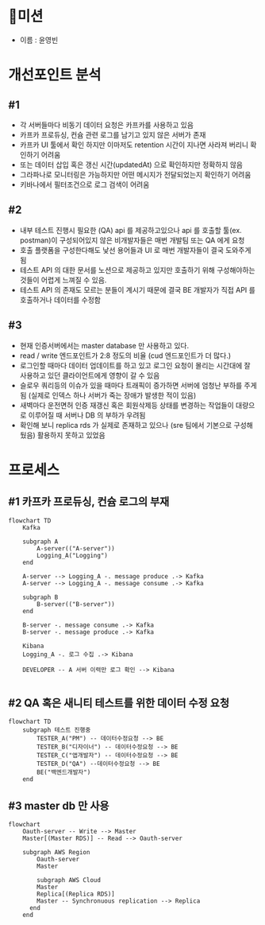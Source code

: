 # 🚀미션

- 이름 : 윤영빈

# 개선포인트 분석

## #1

- 각 서버들마다 비동기 데이터 요청은 카프카를 사용하고 있음
- 카프카 프로듀싱, 컨슘 관련 로그를 남기고 있지 않은 서버가 존재
- 카프카 UI 툴에서 확인 하지만 이마저도 retention 시간이 지나면 사라져 버리니 확인하기 어려움
- 또는 데이터 삽입 혹은 갱신 시간(updatedAt) 으로 확인하지만 정확하지 않음
- 그라파나로 모니터링은 가능하지만 어떤 메시지가 전달되었는지 확인하기 어려움
- 키바나에서 필터조건으로 로그 검색이 어려움

## #2

- 내부 테스트 진행시 필요한 (QA) api 를 제공하고있으나 api 를 호출할 툴(ex. postman)이 구성되어있지 않은 비개발자들은 매번 개발팀 또는 QA 에게 요청
- 호출 플랫폼을 구성한다해도 낯선 용어들과 UI 로 매번 개발자들이 결국 도와주게 됨
- 테스트 API 의 대한 문서를 노션으로 제공하고 있지만 호출하기 위해 구성해야하는 것들이 어렵게 느껴질 수 있음.
- 테스트 API 의 존재도 모르는 분들이 계시기 때문에 결국 BE 개발자가 직접 API 를 호출하거나 데이터를 수정함

## #3

- 현재 인증서버에서는 master database 만 사용하고 있다.
- read / write 엔드포인트가 2:8 정도의 비율 (cud 엔드포인트가 더 많다.)
- 로그인할 때마다 데이터 업데이트를 하고 있고 로그인 요청이 몰리는 시간대에 잘 사용하고 있던 클라이언트에게 영향이 갈 수 있음
- 슬로우 쿼리등의 이슈가 있을 때마다 트래픽이 증가하면 서버에 엄청난 부하를 주게됨 (실제로 인덱스 하나 서버가 죽는 장애가 발생한 적이 있음)
- 새벽마다 운전면허 인증 재갱신 혹은 회원삭제등 상태를 변경하는 작업들이 대량으로 이루어질 때 서버나 DB 의 부하가 우려됨
- 확인해 보니 replica rds 가 실제로 존재하고 있으나 (sre 팀에서 기본으로 구성해뒀음) 활용하지 못하고 있었음

# 프로세스

## #1 카프카 프로듀싱, 컨슘 로그의 부재

```mermaid
flowchart TD
	Kafka

	subgraph A
		A-server(("A-server"))
		Logging_A("Logging")
	end 

	A-server --> Logging_A -. message produce .-> Kafka
	A-server --> Logging_A -. message consume .-> Kafka

	subgraph B
		B-server(("B-server"))
	end

	B-server -. message consume .-> Kafka
	B-server -. message produce .-> Kafka

	Kibana
	Logging_A -. 로그 수집 .-> Kibana

	DEVELOPER -- A 서버 이력만 로그 확인 --> Kibana
	
```

## #2 QA 혹은 새니티 테스트를 위한 데이터 수정 요청

```mermaid
flowchart TD	
	subgraph 테스트 진행중
		TESTER_A("PM") -- 데이터수정요청 --> BE
		TESTER_B("디자이너") -- 데이터수정요청 --> BE
		TESTER_C("앱개발자") -- 데이터수정요청 --> BE
		TESTER_D("QA") --데이터수정요청 --> BE
		BE("백엔드개발자")
	end
```

## #3 master db 만 사용

```mermaid
flowchart 
	Oauth-server -- Write --> Master
	Master[(Master RDS)] -- Read --> Oauth-server

	subgraph AWS Region
		Oauth-server
		Master
		
		subgraph AWS Cloud
		Master
		Replica[(Replica RDS)]
		Master -- Synchronuous replication --> Replica
	  end
	end
```